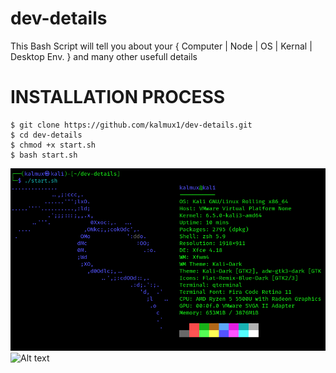 # dev-details
This Bash Script will tell you about your { Computer | Node | OS | Kernal | Desktop Env. } and many other usefull details 

# **INSTALLATION PROCESS**

    $ git clone https://github.com/kalmux1/dev-details.git
    $ cd dev-details
    $ chmod +x start.sh
    $ bash start.sh    

![Image](https://github.com/kalmux1/dev-details/blob/main/image.png)
![Alt text](image-1.png)
